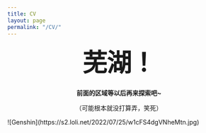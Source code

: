 ```yaml
---
title: CV
layout: page
permalink: "/CV/"
---
```


<style type="text/css" media="screen">
  .container {
    margin: 10px auto;
    max-width: 600px;
    text-align: center;
  }
  h1 {
    margin: 30px 0;
    font-size: 4em;
    line-height: 1;
    letter-spacing: -1px;
  }
</style>

<div class="container">
  <h1>芜湖！</h1>

  <p><strong>前面的区域等以后再来探索吧~</strong></p>
  <p>（可能根本就没打算弄，笑死）</p>
</div>
![Genshin](https://s2.loli.net/2022/07/25/w1cFS4dgVNheMtn.jpg)
